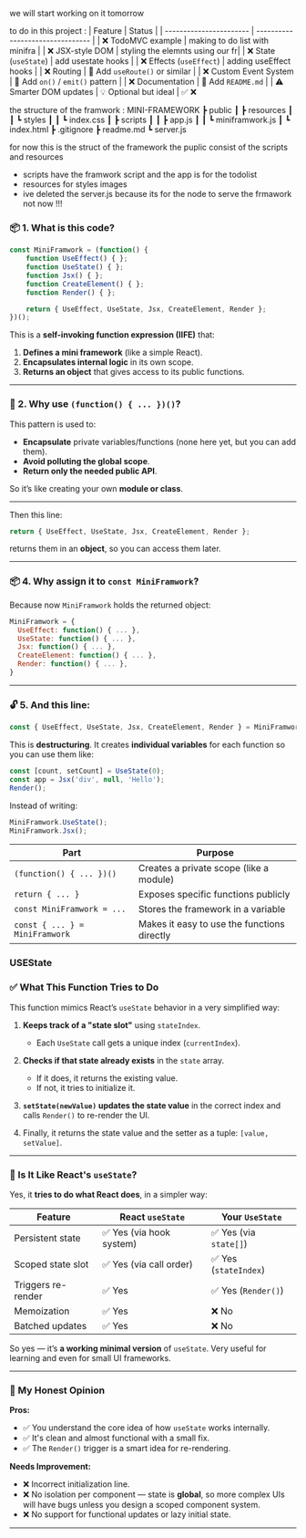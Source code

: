 we will start working on it tomorrow

to do in this project :
| Feature                 | Status                           |
| ----------------------- | -------------------------------- |
| ❌ TodoMVC example       | making to do list with minifra  |
| ❌ JSX-style DOM         | styling the elemnts using our fr|
| ❌ State (`useState`)    | add usestate hooks              |
| ❌ Effects (`useEffect`) | adding useEffect hooks          |
| ❌ Routing               | 🔧 Add `useRoute()` or similar   |
| ❌ Custom Event System   | 🔧 Add `on()` / `emit()` pattern |
| ❌ Documentation         | 📝 Add `README.md`               |
| ⚠️ Smarter DOM updates  | 💡 Optional but ideal            |
✅
❌


the structure of the framwork :
MINI-FRAMEWORK
 ┣ public
 ┃  ┣ resources
 ┃  ┃  ┗ styles
 ┃  ┃     ┗ index.css
 ┃  ┣ scripts
 ┃  ┃  ┣ app.js
 ┃  ┃  ┗ miniframwork.js
 ┃  ┗ index.html
 ┣ .gitignore
 ┣ readme.md
 ┗ server.js

 for now this is the struct of the framework the puplic consist of the scripts and resources 
 - scripts have the framwork script and the app is for the todolist 
 - resources for styles images 
 - ive deleted the server.js because its for the node to serve the frmawork not now !!!


### 📦 1. What is this code?

```js
const MiniFramwork = (function() {
    function UseEffect() { };
    function UseState() { };
    function Jsx() { };
    function CreateElement() { };
    function Render() { };

    return { UseEffect, UseState, Jsx, CreateElement, Render };
})();
```

This is a **self-invoking function expression (IIFE)** that:

1. **Defines a mini framework** (like a simple React).
2. **Encapsulates internal logic** in its own scope.
3. **Returns an object** that gives access to its public functions.

---

### 🧠 2. Why use `(function() { ... })()`?

This pattern is used to:

* **Encapsulate** private variables/functions (none here yet, but you can add them).
* **Avoid polluting the global scope**.
* **Return only the needed public API**.

So it’s like creating your own **module or class**.

---


Then this line:

```js
return { UseEffect, UseState, Jsx, CreateElement, Render };
```

returns them in an **object**, so you can access them later.

---

### 📦 4. Why assign it to `const MiniFramwork`?

Because now `MiniFramwork` holds the returned object:

```js
MiniFramwork = {
  UseEffect: function() { ... },
  UseState: function() { ... },
  Jsx: function() { ... },
  CreateElement: function() { ... },
  Render: function() { ... },
}
```

---

### 🔓 5. And this line:

```js
const { UseEffect, UseState, Jsx, CreateElement, Render } = MiniFramwork;
```

This is **destructuring**. It creates **individual variables** for each function so you can use them like:

```js
const [count, setCount] = UseState(0);
const app = Jsx('div', null, 'Hello');
Render();
```

Instead of writing:

```js
MiniFramwork.UseState();
MiniFramwork.Jsx();
```


| Part                           | Purpose                                     |
| ------------------------------ | ------------------------------------------- |
| `(function() { ... })()`       | Creates a private scope (like a module)     |
| `return { ... }`               | Exposes specific functions publicly         |
| `const MiniFramwork = ...`     | Stores the framework in a variable          |
| `const { ... } = MiniFramwork` | Makes it easy to use the functions directly |


### USEState 


### ✅ What This Function Tries to Do

This function mimics React’s `useState` behavior in a very simplified way:

1. **Keeps track of a "state slot"** using `stateIndex`.

   * Each `UseState` call gets a unique index (`currentIndex`).

2. **Checks if that state already exists** in the `state` array.

   * If it does, it returns the existing value.
   * If not, it tries to initialize it.

3. **`setState(newValue)` updates the state value** in the correct index and calls `Render()` to re-render the UI.

4. Finally, it returns the state value and the setter as a tuple: `[value, setValue]`.

---


### 🧠 Is It Like React's `useState`?

Yes, it **tries to do what React does**, in a simpler way:

| Feature            | React `useState`        | Your `UseState`       |
| ------------------ | ----------------------- | --------------------- |
| Persistent state   | ✅ Yes (via hook system) | ✅ Yes (via `state[]`) |
| Scoped state slot  | ✅ Yes (via call order)  | ✅ Yes (`stateIndex`)  |
| Triggers re-render | ✅ Yes                   | ✅ Yes (`Render()`)    |
| Memoization        | ✅ Yes                   | ❌ No                  |
| Batched updates    | ✅ Yes                   | ❌ No                  |

So yes — it’s **a working minimal version** of `useState`. Very useful for learning and even for small UI frameworks.

---

### 💬 My Honest Opinion

**Pros:**

* ✅ You understand the core idea of how `useState` works internally.
* ✅ It's clean and almost functional with a small fix.
* ✅ The `Render()` trigger is a smart idea for re-rendering.

**Needs Improvement:**

* ❌ Incorrect initialization line.
* ❌ No isolation per component — state is **global**, so more complex UIs will have bugs unless you design a scoped component system.
* ❌ No support for functional updates or lazy initial state.

---

